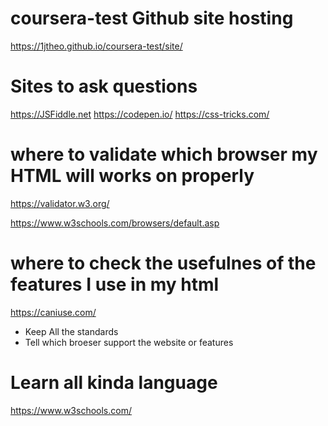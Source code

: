 # coursera-test Github site hosting
https://1jtheo.github.io/coursera-test/site/

# Sites to ask questions
https://JSFiddle.net
https://codepen.io/
https://css-tricks.com/

# where to validate which browser my HTML will works on properly
https://validator.w3.org/

https://www.w3schools.com/browsers/default.asp

# where to check the usefulnes of the features I use in my html
https://caniuse.com/
- Keep All the standards
- Tell which broeser support the website or features

# Learn all kinda language
https://www.w3schools.com/